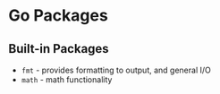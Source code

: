# Go Packages

## Built-in Packages

- `fmt` - provides formatting to output, and general I/O
- `math` - math functionality
